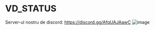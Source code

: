 # VD_STATUS
Server-ul nostru de discord: https://discord.gg/AfqUAJAawC
![image](https://user-images.githubusercontent.com/117598520/208972007-6a60eaf4-b8fc-4177-a21a-c8c8124395a1.png)
